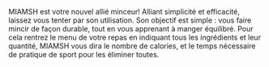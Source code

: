 MIAMSH est votre nouvel allié minceur! Alliant simplicité et efficacité, laissez vous tenter par son utilisation. Son objectif est simple : vous faire mincir de façon durable, tout en vous apprenant à manger équilibré. Pour cela rentrez le menu de votre repas en indiquant tous les ingrédients et leur quantité, MIAMSH vous dira le nombre de calories, et le temps nécessaire de pratique de sport pour les éliminer toutes.